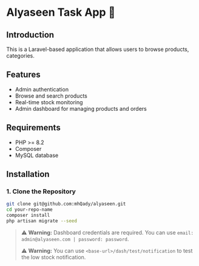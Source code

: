 # Alyaseen Task App 👋

## Introduction

This is a Laravel-based application that allows users to browse products, categories.

## Features

-   Admin authentication
-   Browse and search products
-   Real-time stock monitoring
-   Admin dashboard for managing products and orders

## Requirements

-   PHP >= 8.2
-   Composer
-   MySQL database

## Installation

### 1. Clone the Repository

```bash
git clone git@github.com:mhQady/alyaseen.git
cd your-repo-name
composer install
php artisan migrate --seed
```

> ⚠️ **Warning:** Dashboard credentials are required. You can use `email: admin@alyaseen.com | password: password`.
>
> ⚠️ **Warning:** You can use `<base-url>/dash/test/notification` to test the low stock notification.
